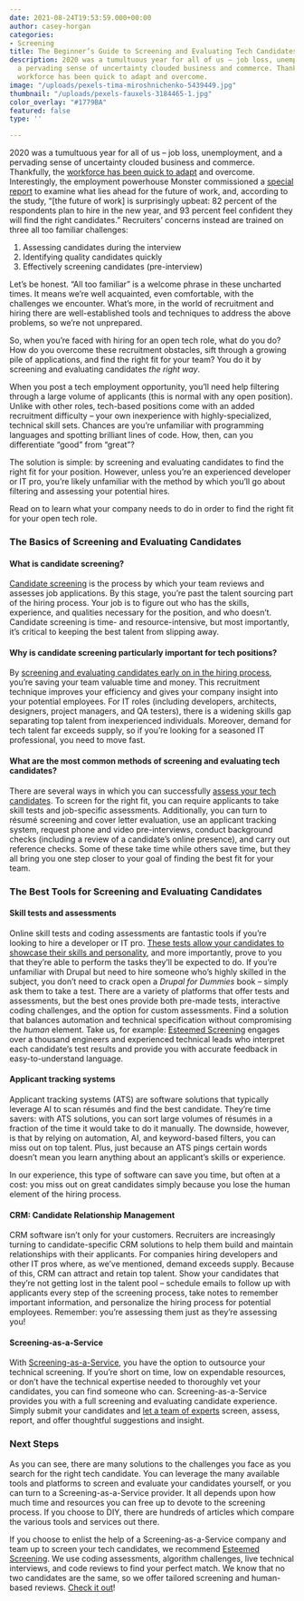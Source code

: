 ```yaml
---
date: 2021-08-24T19:53:59.000+00:00
author: casey-horgan
categories:
- Screening
title: The Beginner’s Guide to Screening and Evaluating Tech Candidates
description: 2020 was a tumultuous year for all of us – job loss, unemployment, and
  a pervading sense of uncertainty clouded business and commerce. Thankfully, the
  workforce has been quick to adapt and overcome.
image: "/uploads/pexels-tima-miroshnichenko-5439449.jpg"
thumbnail: "/uploads/pexels-fauxels-3184465-1.jpg"
color_overlay: "#1779BA"
featured: false
type: ''

---
```

2020 was a tumultuous year for all of us – job loss, unemployment, and a pervading sense of uncertainty clouded business and commerce. Thankfully, the [workforce has been quick to adapt](https://esteemed.io/blog/2021/01/26/8-ways-2020-impacted-workplaces-and-hiring/) and overcome. Interestingly, the employment powerhouse Monster commissioned a [special report](https://learnmore.monster.com/future-of-work) to examine what lies ahead for the future of work, and, according to the study, “\[the future of work\] is surprisingly upbeat: 82 percent of the respondents plan to hire in the new year, and 93 percent feel confident they will find the right candidates.” Recruiters’ concerns instead are trained on three all too familiar challenges:

1. Assessing candidates during the interview
2. Identifying quality candidates quickly
3. Effectively screening candidates (pre-interview)

Let’s be honest. “All too familiar” is a welcome phrase in these uncharted times. It means we’re well acquainted, even comfortable, with the challenges we encounter. What’s more, in the world of recruitment and hiring there are well-established tools and techniques to address the above problems, so we’re not unprepared.

So, when you’re faced with hiring for an open tech role, what do you do? How do you overcome these recruitment obstacles, sift through a growing pile of applications, and find the right fit for your team? You do it by screening and evaluating candidates _the right way_.

When you post a tech employment opportunity, you’ll need help filtering through a large volume of applicants (this is normal with any open position). Unlike with other roles, tech-based positions come with an added recruitment difficulty – your own inexperience with highly-specialized, technical skill sets. Chances are you’re unfamiliar with programming languages and spotting brilliant lines of code. How, then, can you differentiate “good” from “great”?

The solution is simple: by screening and evaluating candidates to find the right fit for your position. However, unless you’re an experienced developer or IT pro, you’re likely unfamiliar with the method by which you’ll go about filtering and assessing your potential hires.

Read on to learn what your company needs to do in order to find the right fit for your open tech role.

### The Basics of Screening and Evaluating Candidates

#### What is candidate screening?

[Candidate screening](https://esteemed.io/blog/2021/08/19/the-power-of-candidate-assessments/) is the process by which your team reviews and assesses job applications. By this stage, you’re past the talent sourcing part of the hiring process. Your job is to figure out who has the skills, experience, and qualities necessary for the position, and who doesn’t. Candidate screening is time- and resource-intensive, but most importantly, it’s critical to keeping the best talent from slipping away.

#### Why is candidate screening particularly important for tech positions?

By [screening and evaluating candidates early on in the hiring process](https://esteemed.io/blog/2021/08/19/the-power-of-candidate-assessments/), you’re saving your team valuable time and money. This recruitment technique improves your efficiency and gives your company insight into your potential employees. For IT roles (including developers, architects, designers, project managers, and QA testers), there is a widening skills gap separating top talent from inexperienced individuals. Moreover, demand for tech talent far exceeds supply, so if you’re looking for a seasoned IT professional, you need to move fast.

#### What are the most common methods of screening and evaluating tech candidates?

There are several ways in which you can successfully [assess your tech candidates](https://esteemed.io/blog/2021/08/19/the-power-of-candidate-assessments/). To screen for the right fit, you can require applicants to take skill tests and job-specific assessments. Additionally, you can turn to résumé screening and cover letter evaluation, use an applicant tracking system, request phone and video pre-interviews, conduct background checks (including a review of a candidate’s online presence), and carry out reference checks. Some of these take time while others save time, but they all bring you one step closer to your goal of finding the best fit for your team.

### The Best Tools for Screening and Evaluating Candidates

#### Skill tests and assessments

Online skill tests and coding assessments are fantastic tools if you’re looking to hire a developer or IT pro. [These tests allow your candidates to showcase their skills and personality](https://esteemed.io/blog/2021/08/19/the-power-of-candidate-assessments/), and more importantly, prove to you that they’re able to perform the tasks they’ll be expected to do. If you’re unfamiliar with Drupal but need to hire someone who’s highly skilled in the subject, you don’t need to crack open a _Drupal for Dummies_ book – simply ask them to take a test. There are a variety of platforms that offer tests and assessments, but the best ones provide both pre-made tests, interactive coding challenges, and the option for custom assessments. Find a solution that balances automation and technical specification without compromising the _human_ element. Take us, for example: [Esteemed Screening](https://esteemed.io/screening/) engages over a thousand engineers and experienced technical leads who interpret each candidate’s test results and provide you with accurate feedback in easy-to-understand language.

#### Applicant tracking systems

Applicant tracking systems (ATS) are software solutions that typically leverage AI to scan résumés and find the best candidate. They’re time savers: with ATS solutions, you can sort large volumes of résumés in a fraction of the time it would take to do it manually. The downside, however, is that by relying on automation, AI, and keyword-based filters, you can miss out on top talent. Plus, just because an ATS pings certain words doesn’t mean you learn anything about an applicant’s skills or experience.

In our experience, this type of software can save you time, but often at a cost: you miss out on great candidates simply because you lose the human element of the hiring process.

#### CRM: Candidate Relationship Management

CRM software isn’t only for your customers. Recruiters are increasingly turning to candidate-specific CRM solutions to help them build and maintain relationships with their applicants. For companies hiring developers and other IT pros where, as we’ve mentioned, demand exceeds supply. Because of this, CRM can attract and retain top talent. Show your candidates that they’re not getting lost in the talent pool – schedule emails to follow up with applicants every step of the screening process, take notes to remember important information, and personalize the hiring process for potential employees. Remember: you’re assessing them just as they’re assessing you!

#### Screening-as-a-Service

With [Screening-as-a-Service](https://esteemed.io/screening/), you have the option to outsource your technical screening. If you’re short on time, low on expendable resources, or don’t have the technical expertise needed to thoroughly vet your candidates, you can find someone who can. Screening-as-a-Service provides you with a full screening and evaluating candidate experience. Simply submit your candidates and [let a team of experts](https://esteemed.io/screening/) screen, assess, report, and offer thoughtful suggestions and insight.

### Next Steps

As you can see, there are many solutions to the challenges you face as you search for the right tech candidate. You can leverage the many available tools and platforms to screen and evaluate your candidates yourself, or you can turn to a Screening-as-a-Service provider. It all depends upon how much time and resources you can free up to devote to the screening process. If you choose to DIY, there are hundreds of articles which compare the various tools and services out there.

If you choose to enlist the help of a Screening-as-a-Service company and team up to screen your tech candidates, we recommend [Esteemed Screening](https://esteemed.io/screening/). We use coding assessments, algorithm challenges, live technical interviews, and code reviews to find your perfect match. We know that no two candidates are the same, so we offer tailored screening and human-based reviews. [Check it out](https://esteemed.io/screening/)!